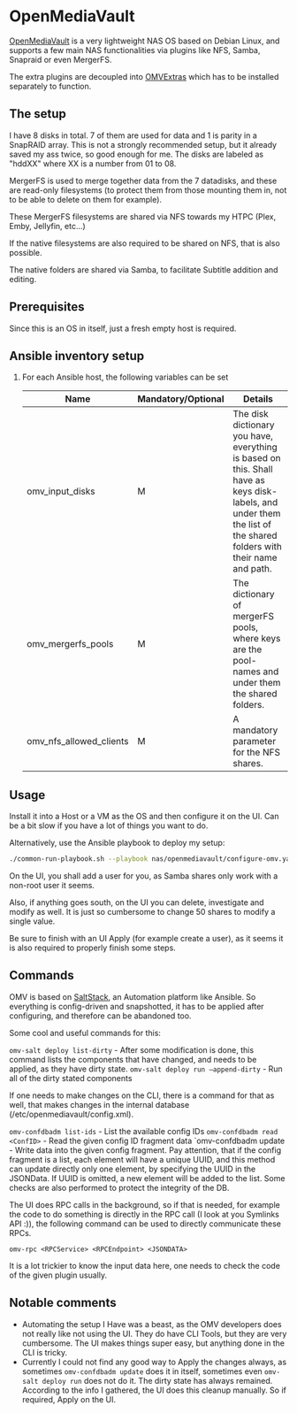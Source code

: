 # OpenMediaVault

[OpenMediaVault](https://www.openmediavault.org/) is a very lightweight NAS OS based on Debian Linux, and supports a few main NAS functionalities via plugins like NFS, Samba, Snapraid or even MergerFS.

The extra plugins are decoupled into [OMVExtras](https://wiki.omv-extras.org/) which has to be installed separately to function.

## The setup

I have 8 disks in total. 7 of them are used for data and 1 is parity in a SnapRAID array. This is not a strongly recommended setup, but it already saved my ass twice, so good enough for me. The disks are labeled as "hddXX" where XX is a number from 01 to 08.

MergerFS is used to merge together data from the 7 datadisks, and these are read-only filesystems (to protect them from those mounting them in, not to be able to delete on them for example).

These MergerFS filesystems are shared via NFS towards my HTPC (Plex, Emby, Jellyfin, etc...)

If the native filesystems are also required to be shared on NFS, that is also possible.

The native folders are shared via Samba, to facilitate Subtitle addition and editing.

## Prerequisites

Since this is an OS in itself, just a fresh empty host is required.

## Ansible inventory setup

1. For each Ansible host, the following variables can be set

    | Name | Mandatory/Optional | Details |
    |------|--------------------|---------|
    |omv_input_disks|M|The disk dictionary you have, everything is based on this. Shall have as keys disk-labels, and under them the list of the shared folders with their name and path.|
    |omv_mergerfs_pools|M|The dictionary of mergerFS pools, where keys are the pool-names and under them the shared folders.|
    |omv_nfs_allowed_clients|M|A mandatory parameter for the NFS shares.|

## Usage

Install it into a Host or a VM as the OS and then configure it on the UI. Can be a bit slow if you have a lot of things you want to do.

Alternatively, use the Ansible playbook to deploy my setup:

```bash
./common-run-playbook.sh --playbook nas/openmediavault/configure-omv.yaml
```

On the UI, you shall add a user for you, as Samba shares only work with a non-root user it seems.

Also, if anything goes south, on the UI you can delete, investigate and modify as well. It is just so cumbersome to change 50 shares to modify a single value.

Be sure to finish with an UI Apply (for example create a user), as it seems it is also required to properly finish some steps.

## Commands

OMV is based on [SaltStack](https://saltproject.io/), an Automation platform like Ansible. So everything is config-driven and snapshotted, it has to be applied after configuring, and therefore can be abandoned too.

Some cool and useful commands for this:

`omv-salt deploy list-dirty` - After some modification is done, this command lists the components that have changed, and needs to be applied, as they have dirty state.
`omv-salt deploy run –append-dirty` - Run all of the dirty stated components

If one needs to make changes on the CLI, there is a command for that as well, that makes changes in the internal database (/etc/openmediavault/config.xml).

`omv-confdbadm list-ids` - List the available config IDs
`omv-confdbadm read <ConfID>` - Read the given config ID fragment data
`omv-confdbadm update <ConfID> <JSONData> - Write data into the given config fragment. Pay attention, that if the config fragment is a list, each element will have a unique UUID, and this method can update directly only one element, by specifying the UUID in the JSONData. If UUID is omitted, a new element will be added to the list. Some checks are also performed to protect the integrity of the DB.

The UI does RPC calls in the background, so if that is needed, for example the code to do something is directly in the RPC call (I look at you Symlinks API :)), the following command can be used to directly communicate these RPCs.

`omv-rpc <RPCService> <RPCEndpoint> <JSONDATA>`

It is a lot trickier to know the input data here, one needs to check the code of the given plugin usually.

## Notable comments

- Automating the setup I Have was a beast, as the OMV developers does not really like not using the UI. They do have CLI Tools, but they are very cumbersome. The UI makes things super easy, but anything done in the CLI is tricky.
- Currently I could not find any good way to Apply the changes always, as sometimes `omv-confdbadm update` does it in itself, sometimes even `omv-salt deploy run` does not do it. The dirty state has always remained. According to the info I gathered, the UI does this cleanup manually. So if required, Apply on the UI.
